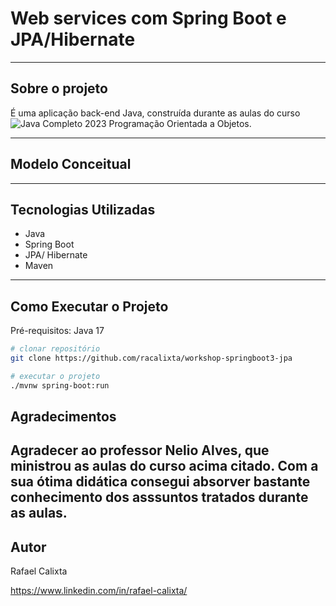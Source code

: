 # Web services com Spring Boot e JPA/Hibernate
---
## Sobre o projeto
É uma aplicação back-end Java, construída durante as aulas do curso ![Java Completo 2023 Programação Orientada a Objetos](https://www.udemy.com/course/java-curso-completo/learn/lecture/13067812#overview).

--- 
## Modelo Conceitual

---
## Tecnologias Utilizadas
- Java 
- Spring Boot
- JPA/ Hibernate
- Maven
---
## Como Executar o Projeto
Pré-requisitos: Java 17

```bash
# clonar repositório
git clone https://github.com/racalixta/workshop-springboot3-jpa

# executar o projeto
./mvnw spring-boot:run
```
## Agradecimentos
Agradecer ao professor Nelio Alves, que ministrou as aulas do curso acima citado. Com a sua ótima didática consegui absorver bastante conhecimento dos asssuntos tratados durante as aulas. 
---
## Autor
Rafael Calixta

https://www.linkedin.com/in/rafael-calixta/
